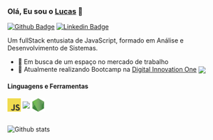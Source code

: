 ### Olá, Eu sou o [Lucas](https://www.linkedin.com/in/lucascrypt)  👋
[![Github Badge](https://img.shields.io/badge/-Github-000?style=flat-square&logo=Github&logoColor=white&link=https://github.com/lucascrypt)](https://github.com/lucascrypt)
[![Linkedin Badge](https://img.shields.io/badge/-LinkedIn-blue?style=flat-square&logo=Linkedin&logoColor=white&link=https://www.linkedin.com/in/lucascrypt//)](https://www.linkedin.com/in/lucascrypt/)

Um fullStack entusiata de JavaScript, formado em Análise e Desenvolvimento de Sistemas.

- 🔭 Em busca de um espaço no mercado de trabalho
- 🌱 Atualmente realizando Bootcamp na [Digital Innovation One](https://web.digitalinnovation.one/) <img src="https://hermes.digitalinnovation.one/site/images/logo-footer.png" height = 25 align="center"/>

#### Linguagens e Ferramentas
 <img  src="https://raw.githubusercontent.com/github/explore/80688e429a7d4ef2fca1e82350fe8e3517d3494d/topics/javascript/javascript.png" height = 30 align="center"/> <img  src="https://upload.wikimedia.org/wikipedia/commons/thumb/a/a7/React-icon.svg/512px-React-icon.svg.png"  height = 30 align="center"/> <img src="https://raw.githubusercontent.com/github/explore/80688e429a7d4ef2fca1e82350fe8e3517d3494d/topics/nodejs/nodejs.png" height = 30 align="center"/>
<br>
</br>




![Github stats](https://github-readme-stats.vercel.app/api?username=lucascrypt&show_icons=true&theme=dracula)

